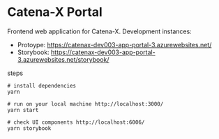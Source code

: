 # Catena-X Portal

Frontend web application for Catena-X. Development instances:

- Protoype: https://catenax-dev003-app-portal-3.azurewebsites.net/
- Storybook: https://catenax-dev003-app-portal-3.azurewebsites.net/storybook/


steps

    # install dependencies
    yarn

    # run on your local machine http://localhost:3000/
    yarn start

    # check UI components http://localhost:6006/
    yarn storybook

